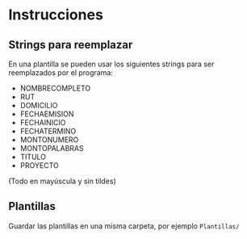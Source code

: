 # Instrucciones

## Strings para reemplazar

En una plantilla se pueden usar los siguientes strings para ser reemplazados por el programa:

* NOMBRECOMPLETO
* RUT
* DOMICILIO
* FECHAEMISION
* FECHAINICIO
* FECHATERMINO
* MONTONUMERO
* MONTOPALABRAS
* TITULO
* PROYECTO

(Todo en mayúscula y sin tildes)

## Plantillas

Guardar las plantillas en una misma carpeta, por ejemplo `Plantillas/`
